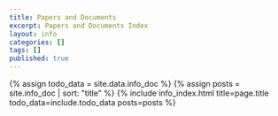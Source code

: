 ```yaml
---
title: Papers and Documents
excerpt: Papers and Documents Index
layout: info
categories: []
tags: []
published: true
---
```


{% assign todo_data = site.data.info_doc %}
{% assign posts = site.info_doc | sort: "title" %}
{% include info_index.html title=page.title todo_data=include.todo_data posts=posts %}
